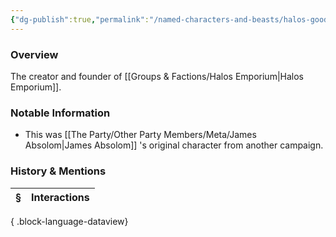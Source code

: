 ```yaml
---
{"dg-publish":true,"permalink":"/named-characters-and-beasts/halos-goodbarrel/","tags":["NPC"],"updated":"2025-08-11T11:53:32.002+01:00"}
---
```



### Overview
The creator and founder of [[Groups & Factions/Halos Emporium\|Halos Emporium]].

### Notable Information 
- This was [[The Party/Other Party Members/Meta/James Absolom\|James Absolom]] 's original character from another campaign. 

### History & Mentions
| § | Interactions |
| - | ------------ |

{ .block-language-dataview}